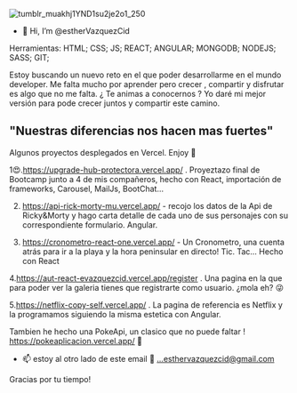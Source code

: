 ![tumblr_muakhj1YND1su2je2o1_250](https://user-images.githubusercontent.com/97129380/168486153-4057fb86-b7a4-4f96-903f-20dec2545ea1.gif)

- 👋 Hi, I’m @estherVazquezCid

Herramientas:  HTML; CSS; JS; REACT; ANGULAR; MONGODB; NODEJS; SASS; GIT;

Estoy buscando un nuevo reto en el que poder desarrollarme en el mundo developer. Me falta mucho por aprender pero crecer , compartir y disfrutar es algo que no me falta. ¿ Te animas a conocernos ? Yo daré mi mejor versión para pode crecer juntos y compartir este camino. 

"Nuestras diferencias nos hacen mas fuertes"
--------------------------------------------------------------------------------------------------------------------------------------


Algunos proyectos desplegados en Vercel. Enjoy 🚀

1😍.https://upgrade-hub-protectora.vercel.app/ . Proyeztazo final de Bootcamp junto a 4 de mis compañeros, hecho con React, importación de frameworks, Carousel, MailJs, BootChat... 

2. https://api-rick-morty-mu.vercel.app/ - recojo los datos de la Api de Ricky&Morty y hago carta detalle de cada uno de sus personajes con su correspondiente formulario. Angular.

3. https://cronometro-react-one.vercel.app/ - Un Cronometro, una cuenta atrás para ir a la playa y la hora peninsular en directo! Tic. Tac... Hecho con React


4.https://aut-react-evazquezcid.vercel.app/register . Una pagina en la que para poder ver la galeria tienes que registrarte como usuario. ¿mola eh? 😜

5.https://netflix-copy-self.vercel.app/ . La pagina de referencia es Netflix y la programamos siguiendo la misma estetica con Angular.



 Tambien he hecho una PokeApi, un clasico que no puede faltar ! https://pokeaplicacion.vercel.app/ 👾

- 📫 estoy al otro lado de este email 🤗 ...esthervazquezcid@gmail.com

Gracias por tu tiempo!


